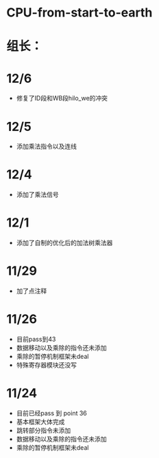 # CPU-from-start-to-earth
# 组长：
# 12/6
* 修复了ID段和WB段hilo_we的冲突
# 12/5
* 添加乘法指令以及连线
# 12/4
* 添加了乘法信号
# 12/1
* 添加了自制的优化后的加法树乘法器
# 11/29
* 加了点注释
# 11/26
* 目前pass到43
* 数据移动以及乘除的指令还未添加
* 乘除的暂停机制框架未deal
* 特殊寄存器模块还没写
# 11/24
* 目前已经pass 到 point 36
* 基本框架大体完成
* 跳转部分指令未添加
* 数据移动以及乘除的指令还未添加
* 乘除的暂停机制框架未deal

